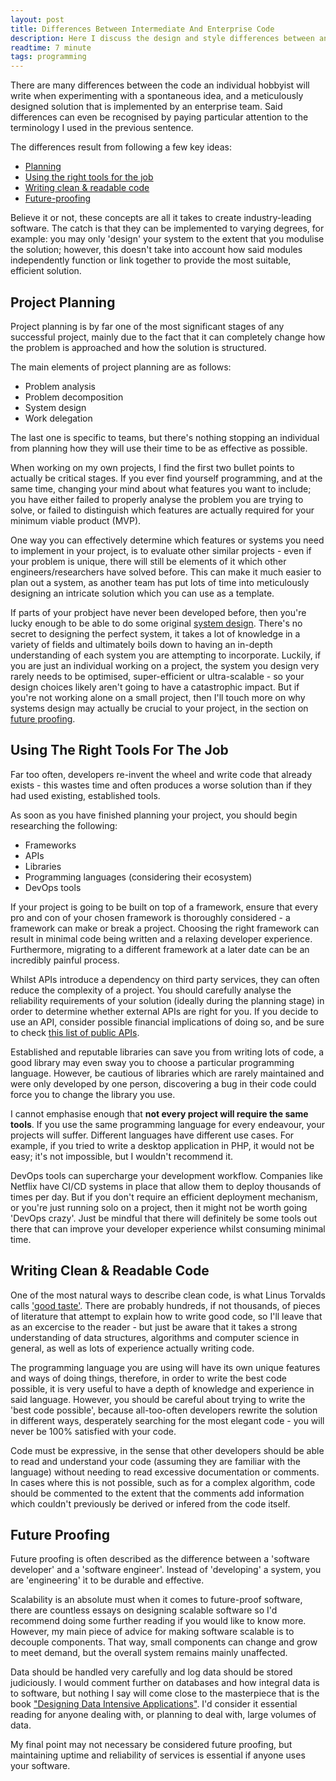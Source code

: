 ```yaml
---
layout: post
title: Differences Between Intermediate And Enterprise Code
description: Here I discuss the design and style differences between an individual's intermediate code and a skilled team's enterprise code. I'll also suggest strategies that can be used to ensure developed projects are high quality.
readtime: 7 minute
tags: programming
---
```


There are many differences between the code an individual hobbyist will write when experimenting with a spontaneous idea, and a meticulously designed solution that is implemented by an enterprise team. Said differences can even be recognised by paying particular attention to the terminology I used in the previous sentence.

The differences result from following a few key ideas:
- [Planning](#project-planning)
- [Using the right tools for the job](#using-the-right-tools-for-the-job)
- [Writing clean & readable code](#writing-clean--readable-code)
- [Future-proofing](#future-proofing)

Believe it or not, these concepts are all it takes to create industry-leading software. The catch is that they can be implemented to varying degrees, for example: you may only 'design' your system to the extent that you modulise the solution; however, this doesn't take into account how said modules independently function or link together to provide the most suitable, efficient solution.

## Project Planning
Project planning is by far one of the most significant stages of any successful project, mainly due to the fact that it can completely change how the problem is approached and how the solution is structured.

The main elements of project planning are as follows:
- Problem analysis
- Problem decomposition
- System design
- Work delegation

The last one is specific to teams, but there's nothing stopping an individual from planning how they will use their time to be as effective as possible.

When working on my own projects, I find the first two bullet points to actually be critical stages. If you ever find yourself programming, and at the same time, changing your mind about what features you want to include; you have either failed to properly analyse the problem you are trying to solve, or failed to distinguish which features are actually required for your minimum viable product (MVP).

One way you can effectively determine which features or systems you need to implement in your project, is to evaluate other similar projects - even if your problem is unique, there will still be elements of it which other engineers/researchers have solved before. This can make it much easier to plan out a system, as another team has put lots of time into meticulously designing an intricate solution which you can use as a template.

If parts of your probject have never been developed before, then you're lucky enough to be able to do some original [system design](https://www.geeksforgeeks.org/system-design-tutorial/). There's no secret to designing the perfect system, it takes a lot of knowledge in a variety of fields and ultimately boils down to having an in-depth understanding of each system you are attempting to incorporate. Luckily, if you are just an individual working on a project, the system you design very rarely needs to be optimised, super-efficient or ultra-scalable - so your design choices likely aren't going to have a catastrophic impact. But if you're not working alone on a small project, then I'll touch more on why systems design may actually be crucial to your project, in the section on [future proofing](#future-proofing).

## Using The Right Tools For The Job
Far too often, developers re-invent the wheel and write code that already exists - this wastes time and often produces a worse solution than if they had used existing, established tools.

As soon as you have finished planning your project, you should begin researching the following:
- Frameworks
- APIs
- Libraries
- Programming languages (considering their ecosystem)
- DevOps tools

If your project is going to be built on top of a framework, ensure that every pro and con of your chosen framework is thoroughly considered - a framework can make or break a project. Choosing the right framework can result in minimal code being written and a relaxing developer experience. Furthermore, migrating to a different framework at a later date can be an incredibly painful process.

Whilst APIs introduce a dependency on third party services, they can often reduce the complexity of a project. You should carefully analyse the reliability requirements of your solution (ideally during the planning stage) in order to determine whether external APIs are right for you. If you decide to use an API, consider possible financial implications of doing so, and be sure to check [this list of public APIs](https://github.com/public-apis/public-apis).

Established and reputable libraries can save you from writing lots of code, a good library may even sway you to choose a particular programming language. However, be cautious of libraries which are rarely maintained and were only developed by one person, discovering a bug in their code could force you to change the library you use.

I cannot emphasise enough that **not every project will require the same tools**. If you use the same programming language for every endeavour, your projects will suffer. Different languages have different use cases. For example, if you tried to write a desktop application in PHP, it would not be easy; it's not impossible, but I wouldn't recommend it.

DevOps tools can supercharge your development workflow. Companies like Netflix have CI/CD systems in place that allow them to deploy thousands of times per day. But if you don't require an efficient deployment mechanism, or you're just running solo on a project, then it might not be worth going 'DevOps crazy'. Just be mindful that there will definitely be some tools out there that can improve your developer experience whilst consuming minimal time.

## Writing Clean & Readable Code
One of the most natural ways to describe clean code, is what Linus Torvalds calls ['good taste'](https://youtu.be/o8NPllzkFhE?t=863). There are probably hundreds, if not thousands, of pieces of literature that attempt to explain how to write good code, so I'll leave that as an excercise to the reader - but just be aware that it takes a strong understanding of data structures, algorithms and computer science in general, as well as lots of experience actually writing code.

The programming language you are using will have its own unique features and ways of doing things, therefore, in order to write the best code possible, it is very useful to have a depth of knowledge and experience in said language. However, you should be careful about trying to write the 'best code possible', because all-too-often developers rewrite the solution in different ways, desperately searching for the most elegant code - you will never be 100% satisfied with your code.

Code must be expressive, in the sense that other developers should be able to read and understand your code (assuming they are familiar with the language) without needing to read excessive documentation or comments. In cases where this is not possible, such as for a complex algorithm, code should be commented to the extent that the comments add information which couldn't previously be derived or infered from the code itself.

## Future Proofing
Future proofing is often described as the difference between a 'software developer' and a 'software engineer'. Instead of 'developing' a system, you are 'engineering' it to be durable and effective.

Scalability is an absolute must when it comes to future-proof software, there are countless essays on designing scalable software so I'd recommend doing some further reading if you would like to know more. However, my main piece of advice for making software scalable is to decouple components. That way, small components can change and grow to meet demand, but the overall system remains mainly unaffected.

Data should be handled very carefully and log data should be stored judiciously. I would comment further on databases and how integral data is to software, but nothing I say will come close to the masterpiece that is the book ["Designing Data Intensive Applications"](https://www.oreilly.com/library/view/designing-data-intensive-applications/9781491903063/). I'd consider it essential reading for anyone dealing with, or planning to deal with, large volumes of data.

My final point may not necessary be considered future proofing, but maintaining uptime and reliability of services is essential if anyone uses your software.
